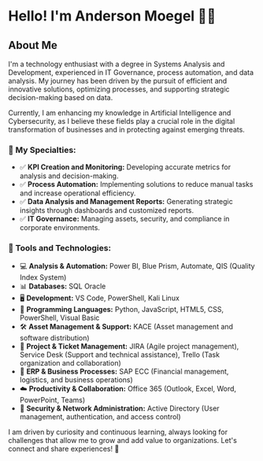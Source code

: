 # Hello! I'm Anderson Moegel 👋✨  

## About Me  
I'm a technology enthusiast with a degree in Systems Analysis and Development, experienced in IT Governance, process automation, and data analysis. My journey has been driven by the pursuit of efficient and innovative solutions, optimizing processes, and supporting strategic decision-making based on data.  

Currently, I am enhancing my knowledge in Artificial Intelligence and Cybersecurity, as I believe these fields play a crucial role in the digital transformation of businesses and in protecting against emerging threats.  

### 🔹 My Specialties:  
- ✅ **KPI Creation and Monitoring:** Developing accurate metrics for analysis and decision-making.  
- ✅ **Process Automation:** Implementing solutions to reduce manual tasks and increase operational efficiency.  
- ✅ **Data Analysis and Management Reports:** Generating strategic insights through dashboards and customized reports.  
- ✅ **IT Governance:** Managing assets, security, and compliance in corporate environments.  

### 🔹 Tools and Technologies:  
- 💻 **Analysis & Automation:** Power BI, Blue Prism, Automate, QIS (Quality Index System)  
- 📊 **Databases:** SQL Oracle  
- 🖥️ **Development:** VS Code, PowerShell, Kali Linux  
- 🚀 **Programming Languages:** Python, JavaScript, HTML5, CSS, PowerShell, Visual Basic  
- 🛠️ **Asset Management & Support:** KACE (Asset management and software distribution)  
- 📌 **Project & Ticket Management:** JIRA (Agile project management), Service Desk (Support and technical assistance), Trello (Task organization and collaboration)  
- 🏢 **ERP & Business Processes:** SAP ECC (Financial management, logistics, and business operations)  
- ☁️ **Productivity & Collaboration:** Office 365 (Outlook, Excel, Word, PowerPoint, Teams)  
- 🔐 **Security & Network Administration:** Active Directory (User management, authentication, and access control)  

I am driven by curiosity and continuous learning, always looking for challenges that allow me to grow and add value to organizations. Let's connect and share experiences! 🚀